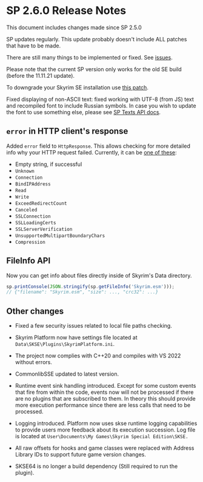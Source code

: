 # SP 2.6.0 Release Notes


This document includes changes made since SP 2.5.0


SP updates regularly. This update probably doesn't include ALL patches that have to be made.

There are still many things to be implemented or fixed. See [issues](https://github.com/skyrim-multiplayer/skymp/issues?q=is%3Aopen+is%3Aissue+label%3Aarea%3Askyrim-platform).

Please note that the current SP version only works for the old SE build (before the 11.11.21 update).

To downgrade your Skyrim SE installation use [this patch](https://www.nexusmods.com/skyrimspecialedition/mods/57618).

Fixed displaying of non-ASCII text: fixed working with UTF-8 (from JS) text and recompiled
font to include Russian symbols. In case you wish to update the font to use something else,
please see [SP Texts API docs](../texts.md#compiling-font).


## `error` in HTTP client's response

Added `error` field to `HttpResponse`. This allows checking for more detailed info
why your HTTP request failed. Currently, it can be
[one of these](https://github.com/yhirose/cpp-httplib/blob/b80aa7fee31a8712b1d3cae05c1d9e7f5c436e3d/httplib.h#L771-L785):
* Empty string, if successful
* `Unknown`
* `Connection`
* `BindIPAddress`
* `Read`
* `Write`
* `ExceedRedirectCount`
* `Canceled`
* `SSLConnection`
* `SSLLoadingCerts`
* `SSLServerVerification`
* `UnsupportedMultipartBoundaryChars`
* `Compression`


## FileInfo API

Now you can get info about files directly inside of Skyrim's Data directory.

```ts
sp.printConsole(JSON.stringify(sp.getFileInfo('Skyrim.esm')));
// {"filename": "Skyrim.esm", "size": ..., "crc32": ...}
```


## Other changes

- Fixed a few security issues related to local file paths checking.


- Skyrim Platform now have settings file located at `Data\SKSE\Plugins\SkyrimPlatform.ini`.


- The project now complies with C++20 and compiles with VS 2022 without errors.


- CommonlibSSE updated to latest version.


- Runtime event sink handling introduced. Except for some custom events that fire from within the code, events now will not be processed if there are no plugins that are subscribed to them. In theory this should provide more execution performance since there are less calls that need to be processed.


- Logging introduced. Platform now uses skse runtime logging capabilities to provide users more feedback about its execution succession. Log file is located at `User\Documents\My Games\Skyrim Special Edition\SKSE.`


- All raw offsets for hooks and game classes were replaced with Address Library IDs to support future game version changes.


- SKSE64 is no longer a build dependency (Still required to run the plugin).
